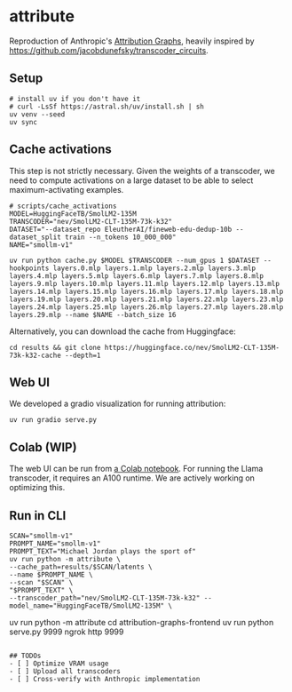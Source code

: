 # attribute

Reproduction of Anthropic's [Attribution Graphs](https://transformer-circuits.pub/2025/attribution-graphs/methods.html), heavily inspired by https://github.com/jacobdunefsky/transcoder_circuits.

## Setup
```
# install uv if you don't have it
# curl -LsSf https://astral.sh/uv/install.sh | sh
uv venv --seed
uv sync
```

## Cache activations
This step is not strictly necessary. Given the weights of a transcoder, we need to compute activations on a large dataset to be able to select maximum-activating examples.

```
# scripts/cache_activations
MODEL=HuggingFaceTB/SmolLM2-135M
TRANSCODER="nev/SmolLM2-CLT-135M-73k-k32"
DATASET="--dataset_repo EleutherAI/fineweb-edu-dedup-10b --dataset_split train --n_tokens 10_000_000"
NAME="smollm-v1"

uv run python cache.py $MODEL $TRANSCODER --num_gpus 1 $DATASET --hookpoints layers.0.mlp layers.1.mlp layers.2.mlp layers.3.mlp layers.4.mlp layers.5.mlp layers.6.mlp layers.7.mlp layers.8.mlp layers.9.mlp layers.10.mlp layers.11.mlp layers.12.mlp layers.13.mlp layers.14.mlp layers.15.mlp layers.16.mlp layers.17.mlp layers.18.mlp layers.19.mlp layers.20.mlp layers.21.mlp layers.22.mlp layers.23.mlp layers.24.mlp layers.25.mlp layers.26.mlp layers.27.mlp layers.28.mlp layers.29.mlp --name $NAME --batch_size 16
```

Alternatively, you can download the cache from Huggingface:

```
cd results && git clone https://huggingface.co/nev/SmolLM2-CLT-135M-73k-k32-cache --depth=1
```

## Web UI

We developed a gradio visualization for running attribution:

```
uv run gradio serve.py
```

## Colab (WIP)

The web UI can be run from [a Colab notebook](https://colab.research.google.com/github/EleutherAI/attribute/blob/main/serve.ipynb). For running the Llama transcoder, it requires an A100 runtime. We are actively working on optimizing this.

## Run in CLI

```
SCAN="smollm-v1"
PROMPT_NAME="smollm-v1"
PROMPT_TEXT="Michael Jordan plays the sport of"
uv run python -m attribute \
--cache_path=results/$SCAN/latents \
--name $PROMPT_NAME \
--scan "$SCAN" \
"$PROMPT_TEXT" \
--transcoder_path="nev/SmolLM2-CLT-135M-73k-k32" --model_name="HuggingFaceTB/SmolLM2-135M" \
```

uv run python -m attribute
cd attribution-graphs-frontend
uv run python serve.py 9999
ngrok http 9999
```

## TODOs
- [ ] Optimize VRAM usage
- [ ] Upload all transcoders
- [ ] Cross-verify with Anthropic implementation
